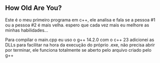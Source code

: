 ## How Old Are You?

Este é o meu primeiro programa em c++, ele analisa e fala se a pessoa #1 ou a pessoa #2 é mais velha.
espero que cada vez mais eu melhore as minhas habilidades...

Para compilar o main.cpp eu uso o g++ 14.2.0 com o c++ 23
adicionei as DLLs para facilitar na hora da execução do próprio .exe, não precisa abrir por terminar, ele funciona totalmente se aberto pelo arquivo criado pelo g++
